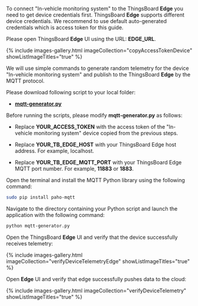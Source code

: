 To connect "In-vehicle monitoring system" to the ThingsBoard **Edge** you need to get device credentials first.
ThingsBoard **Edge** supports different device credentials. We recommend to use default auto-generated credentials which is access token for this guide.

Please open ThingsBoard **Edge** UI using the URL: **EDGE_URL**.

{% include images-gallery.html imageCollection="copyAccessTokenDevice" showListImageTitles="true" %}

We will use simple commands to generate random telemetry for the device "In-vehicle monitoring system" and publish to the ThingsBoard **Edge** by the MQTT protocol.

Please download following script to your local folder:
- [**mqtt-generator.py**](/docs/{{docsPrefix}}use-cases/resources/data-filtering-traffic-reduce/mqtt-generator.py)

Before running the scripts, please modify **mqtt-generator.py** as follows:

- Replace **YOUR_ACCESS_TOKEN** with the access token of the "In-vehicle monitoring system" device copied from the previous steps.

- Replace **YOUR_TB_EDGE_HOST** with your ThingsBoard Edge host address. For example, localhost.

- Replace **YOUR_TB_EDGE_MQTT_PORT** with your ThingsBoard Edge MQTT port number. For example, **11883** or **1883**.

Open the terminal and install the MQTT Python library using the following command:

```bash
sudo pip install paho-mqtt
```
Navigate to the directory containing your Python script and launch the application with the following command:

```bash
python mqtt-generator.py
```
Open the ThingsBoard **Edge** UI and verify that the device successfully receives telemetry:

{% include images-gallery.html imageCollection="verifyDeviceTelemetryEdge" showListImageTitles="true" %}

Open **Edge** UI and verify that edge successfully pushes data to the cloud:

{% include images-gallery.html imageCollection="verifyDeviceTelemetry" showListImageTitles="true" %}